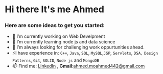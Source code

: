 # Hi there It's me Ahmed


### Here are some ideas to get you started:

- 🔭 I’m currently working on Web Develpment
- 🌱 I’m currently learning node js and data science
- 🌋 I’m always looking for challenging work oppurtunities ahead.
- ⚡I have experience in: `C++`, `Java`, `SQL`, `MySQL`,`JSP`, `Servlets`, `DSA,` `Design Patterns`, `Git`,  `SOLID`, `Node js` and `MongoDB`
- 📫 Find me: [LinkedIn](www.linkedin.com/in/ahmed-mostafa-565023192) , **Gmail**:ahmed.moahmed442@gmail.com
